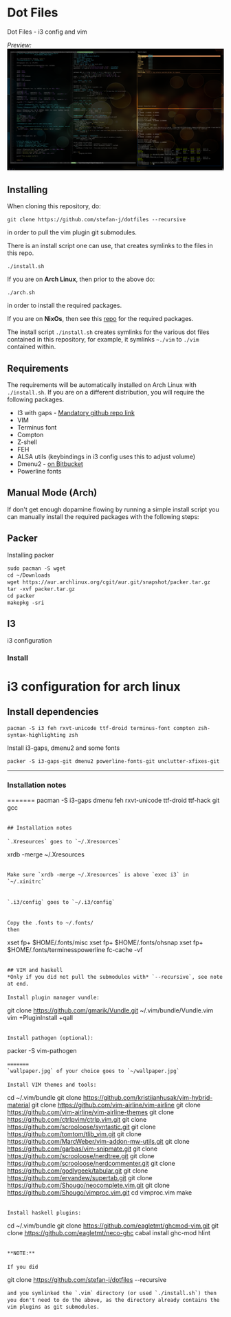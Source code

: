 # Dot Files
Dot Files - i3 config and vim

*Preview:*
![Screenshot](screenshot.png "Screenshot")


## Installing
When cloning this repository, do:
```
git clone https://github.com/stefan-j/dotfiles --recursive
```
in order to pull the vim plugin git submodules.

There is an install script one can use, that creates symlinks to the files in this repo.
```
./install.sh
```
If you are on **Arch Linux**, then prior to the above do:
```
./arch.sh
```
in order to install the required packages.


If you are on **NixOs**, then see this [repo](https://github.com/stefan-j/NixOs) for the required packages.

The install script `./install.sh` creates symlinks for the various dot files contained in this repository, for example, it symlinks `~./vim` to `./vim` contained within.

## Requirements
The requirements will be automatically installed on Arch Linux with `./install.sh`. If you are on a different distribution, you will require the following packages.

* I3 with gaps - [Mandatory github repo link](https://github.com/Airblader/i3)
* VIM
* Terminus font
* Compton
* Z-shell
* FEH
* ALSA utils (keybindings in i3 config uses this to adjust volume)
* Dmenu2 - [on Bitbucket](https://bitbucket.org/melek/dmenu2)
* Powerline fonts

## Manual Mode (Arch)
If don't get enough dopamine flowing by running a simple install script you can manually install the required packages with the following steps:

## Packer

Installing packer

```
sudo pacman -S wget
cd ~/Downloads
wget https://aur.archlinux.org/cgit/aur.git/snapshot/packer.tar.gz
tar -xvf packer.tar.gz
cd packer
makepkg -sri
```

## I3
i3 configuration
### Install

# i3 configuration for arch linux

## Install dependencies

```
pacman -S i3 feh rxvt-unicode ttf-droid terminus-font compton zsh-syntax-highlighting zsh
```

Install i3-gaps, dmenu2 and some fonts

```
packer -S i3-gaps-git dmenu2 powerline-fonts-git unclutter-xfixes-git
```

---


### Installation notes
=======
pacman -S i3-gaps dmenu feh rxvt-unicode ttf-droid ttf-hack git gcc
```

## Installation notes

`.Xresources` goes to `~/.Xresources`

```
xrdb -merge ~/.Xresources
```

Make sure `xrdb -merge ~/.Xresources` is above `exec i3` in `~/.xinitrc`


`.i3/config` goes to `~/.i3/config`


Copy the .fonts to ~/.fonts/
then 
```
xset fp+ $HOME/.fonts/misc
xset fp+ $HOME/.fonts/ohsnap
xset fp+ $HOME/.fonts/terminesspowerline
fc-cache -vf
```

## VIM and haskell
*Only if you did not pull the submodules with* `--recursive`, see note at end.

Install plugin manager vundle:
```
git clone https://github.com/gmarik/Vundle.git ~/.vim/bundle/Vundle.vim
vim +PluginInstall +qall
```

Install pathogen (optional):
```
packer -S vim-pathogen
```
=======
`wallpaper.jpg` of your choice goes to `~/wallpaper.jpg`

Install VIM themes and tools:
```
cd ~/.vim/bundle
git clone https://github.com/kristijanhusak/vim-hybrid-material
git clone https://github.com/vim-airline/vim-airline
git clone https://github.com/vim-airline/vim-airline-themes
git clone https://github.com/ctrlpvim/ctrlp.vim.git
git clone https://github.com/scrooloose/syntastic.git
git clone https://github.com/tomtom/tlib_vim.git
git clone https://github.com/MarcWeber/vim-addon-mw-utils.git
git clone https://github.com/garbas/vim-snipmate.git
git clone https://github.com/scrooloose/nerdtree.git
git clone https://github.com/scrooloose/nerdcommenter.git
git clone https://github.com/godlygeek/tabular.git
git clone https://github.com/ervandew/supertab.git
git clone https://github.com/Shougo/neocomplete.vim.git
git clone https://github.com/Shougo/vimproc.vim.git
cd vimproc.vim
make
```

Install haskell plugins:
```
cd ~/.vim/bundle
git clone https://github.com/eagletmt/ghcmod-vim.git
git clone https://github.com/eagletmt/neco-ghc
cabal install ghc-mod hlint
```

**NOTE:**

If you did
```
git clone https://github.com/stefan-j/dotfiles --recursive
```
and you symlinked the `.vim` directory (or used `./install.sh`) then you don't need to do the above, as the directory already contains the vim plugins as git submodules. 
